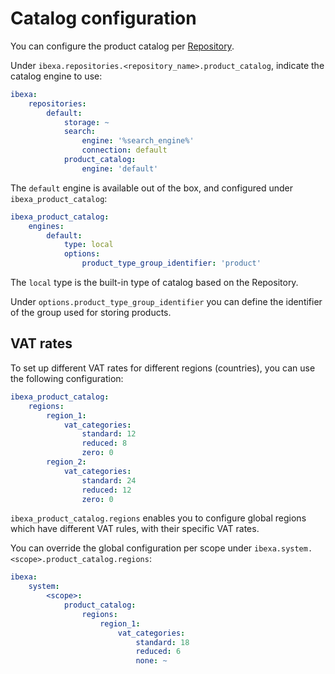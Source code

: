 # Catalog configuration

You can configure the product catalog per [Repository](../config_repository.md).

Under `ibexa.repositories.<repository_name>.product_catalog`, indicate the catalog engine to use:

``` yaml
ibexa:
    repositories:
        default:
            storage: ~
            search:
                engine: '%search_engine%'
                connection: default
            product_catalog:
                engine: 'default'
```

The `default` engine is available out of the box, and configured under `ibexa_product_catalog`:

``` yaml
ibexa_product_catalog:
    engines:
        default:
            type: local
            options:
                product_type_group_identifier: 'product'
```

The `local` type is the built-in type of catalog based on the Repository.

Under `options.product_type_group_identifier` you can define the identifier of the group used for storing products.

## VAT rates

To set up different VAT rates for different regions (countries), you can use the following configuration:

``` yaml
ibexa_product_catalog:
    regions:
        region_1:
            vat_categories:
                standard: 12
                reduced: 8
                zero: 0
        region_2:
            vat_categories:
                standard: 24
                reduced: 12
                zero: 0
```

`ibexa_product_catalog.regions` enables you to configure global regions which have different VAT rules,
with their specific VAT rates.

You can override the global configuration per scope under `ibexa.system.<scope>.product_catalog.regions`:

``` yaml
ibexa:
    system:
        <scope>:
            product_catalog:
                regions:
                    region_1:
                        vat_categories:
                            standard: 18
                            reduced: 6
                            none: ~
```
